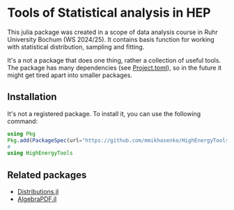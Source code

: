 # Tools of Statistical analysis in HEP

This julia package was created in a scope of data analysis course in Ruhr University Bochum (WS 2024/25).
It contains basis function for working with statistical distribution, sampling and fitting.

It's a not a package that does one thing, rather a collection of useful tools.
The package has many dependencies (see [Project.toml](Project.toml)), so in the future it might get tired apart into smaller packages.

## Installation

It's not a registered package. To install it, you can use the following command:

```julia
using Pkg
Pkg.add(PackageSpec(url="https://github.com/mmikhasenko/HighEnergyTools.jl.git"))
#
using HighEnergyTools
```

## Related packages

- [Distributions.jl](https://github.com/JuliaStats/Distributions.jl)
- [AlgebraPDF.jl](https://github.com/mmikhasenko/AlgebraPDF.jl)
